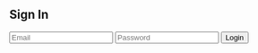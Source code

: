 <!doctype html>
<html lang="en"> 
 <head> 
  <meta charset="UTF-8"> 
  <meta name="viewport" content="width=device-width, initial-scale=1.0"> 
  <title>Sign In</title> <!-- Firebase SDK --> 
  <script src="https://www.gstatic.com/firebasejs/9.6.1/firebase-app-compat.js"></script> 
  <script src="https://www.gstatic.com/firebasejs/9.6.1/firebase-auth-compat.js"></script> 
  <link rel="stylesheet" href="styles.css"> 
 </head> 
 <body> 
  <div class="login-container"> 
   <h2>Sign In</h2> 
   <form id="login-form"> 
    <input type="email" id="email" placeholder="Email" required> 
    <input type="password" id="password" placeholder="Password" required> <button type="submit">Login</button> 
   </form> 
   <p id="error-message"></p> 
  </div>
  <script>
    // For Firebase JS SDK v7.20.0 and later, measurementId is optional
    const firebaseConfig = {
        apiKey: "AIzaSyAkef4YRIeJSMpmL4Mm-Y5TOMG_sy0KVc4",
        authDomain: "chat-45809.firebaseapp.com",
        databaseURL: "https://chat-45809-default-rtdb.firebaseio.com",
        projectId: "chat-45809",
        storageBucket: "chat-45809.firebasestorage.app",
        messagingSenderId: "110882798857",
        appId: "1:110882798857:web:98ba57db5c40588231a7d8",
        measurementId: "G-N4TZLZPGCZ"
    };

    // Initialize Firebase
    firebase.initializeApp(firebaseConfig);
    const auth = firebase.auth();

    document.getElementById('login-form').addEventListener('submit', function(event) {
        event.preventDefault();
        const email = document.getElementById('email').value;
        const password = document.getElementById('password').value;
        
        auth.signInWithEmailAndPassword(email, password)
            .then(() => {
                alert("Login successful!");
            })
            .catch(error => {
                document.getElementById('error-message').innerText = error.message;
            });
    });
</script> 
 </body>
</html>
